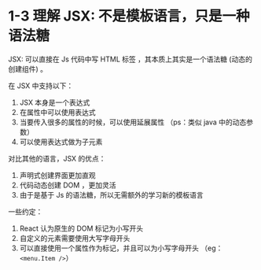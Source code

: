 # 1-3 理解 JSX: 不是模板语言，只是一种语法糖

JSX: 可以直接在 Js 代码中写 HTML 标签 ，其本质上其实是一个语法糖 (动态的创建组件) 。

在 JSX 中支持以下：

1. JSX 本身是一个表达式
2. 在属性中可以使用表达式
3. 当要传入很多的属性的时候，可以使用延展属性 （ps：类似 java 中的动态参数）
4. 可以使用表达式做为子元素

对比其他的语言，JSX 的优点：

1. 声明式创建界面更加直观
2. 代码动态创建 DOM ，更加灵活
3. 由于是基于 Js 的语法糖，所以无需额外的学习新的模板语言

一些约定：

1. React 认为原生的 DOM 标记为小写开头
2. 自定义的元素需要使用大写字母开头
3. 可以直接使用一个属性作为标记，并且可以为小写字母开头 （eg：`<menu.Item />`）






